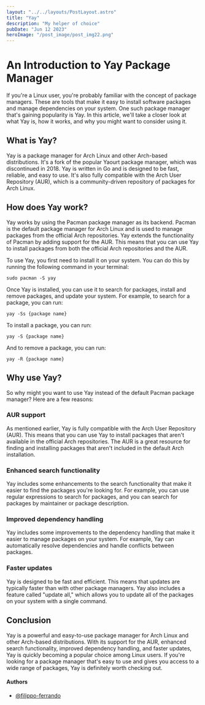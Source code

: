 ```yaml
---
layout: "../../layouts/PostLayout.astro"
title: "Yay"
description: "My helper of choice"
pubDate: "Jun 12 2023"
heroImage: "/post_image/post_img22.png"
---
```


# An Introduction to Yay Package Manager

If you're a Linux user, you're probably familiar with the concept of package managers. These are tools that make it easy to install software packages and manage dependencies on your system. One such package manager that's gaining popularity is Yay. In this article, we'll take a closer look at what Yay is, how it works, and why you might want to consider using it.

## What is Yay?

Yay is a package manager for Arch Linux and other Arch-based distributions. It's a fork of the popular Yaourt package manager, which was discontinued in 2018. Yay is written in Go and is designed to be fast, reliable, and easy to use. It's also fully compatible with the Arch User Repository (AUR), which is a community-driven repository of packages for Arch Linux.

## How does Yay work?

Yay works by using the Pacman package manager as its backend. Pacman is the default package manager for Arch Linux and is used to manage packages from the official Arch repositories. Yay extends the functionality of Pacman by adding support for the AUR. This means that you can use Yay to install packages from both the official Arch repositories and the AUR.

To use Yay, you first need to install it on your system. You can do this by running the following command in your terminal:

```
sudo pacman -S yay

```

Once Yay is installed, you can use it to search for packages, install and remove packages, and update your system. For example, to search for a package, you can run:

```
yay -Ss {package name}

```

To install a package, you can run:

```
yay -S {package name}

```

And to remove a package, you can run:

```
yay -R {package name}

```

## Why use Yay?

So why might you want to use Yay instead of the default Pacman package manager? Here are a few reasons:

### AUR support

As mentioned earlier, Yay is fully compatible with the Arch User Repository (AUR). This means that you can use Yay to install packages that aren't available in the official Arch repositories. The AUR is a great resource for finding and installing packages that aren't included in the default Arch installation.

### Enhanced search functionality

Yay includes some enhancements to the search functionality that make it easier to find the packages you're looking for. For example, you can use regular expressions to search for packages, and you can search for packages by maintainer or package description.

### Improved dependency handling

Yay includes some improvements to the dependency handling that make it easier to manage packages on your system. For example, Yay can automatically resolve dependencies and handle conflicts between packages.

### Faster updates

Yay is designed to be fast and efficient. This means that updates are typically faster than with other package managers. Yay also includes a feature called "update all," which allows you to update all of the packages on your system with a single command.

## Conclusion

Yay is a powerful and easy-to-use package manager for Arch Linux and other Arch-based distributions. With its support for the AUR, enhanced search functionality, improved dependency handling, and faster updates, Yay is quickly becoming a popular choice among Linux users. If you're looking for a package manager that's easy to use and gives you access to a wide range of packages, Yay is definitely worth checking out.

#### Authors

- [@filippo-ferrando](https://www.github.com/filippo-ferrando)